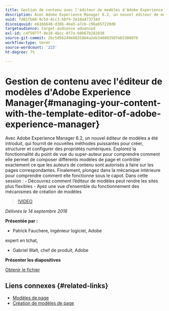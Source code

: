 ```yaml
---
title: Gestion de contenu avec l'éditeur de modèles d'Adobe Experience Manager
description: Avec Adobe Experience Manager 6.2, un nouvel éditeur de modèles a été introduit, qui fournit de nouvelles méthodes puissantes pour créer, structurer et configurer des propriétés numériques. Explorez la fonctionnalité du point de vue du super-auteur pour comprendre comment elle permet de composer différents modèles de page et contrôler exactement ce que les auteurs de contenu sont autorisés à faire sur les pages correspondantes. Finalement, plongez dans la mécanique intérieure pour comprendre comment elle fonctionne sous le capot.
uuid: fd01fb68-9c5d-4cc3-b8f9-2e18a473734d
discoiquuid: e6166640-d30b-4ba5-a7cb-c96a657229d0
targetaudience: target-audience advanced
exl-id: c4f5077f-9e10-4bcc-8f7a-60b67b282838
source-git-commit: 2bc5d56249e8835884a2eb348083507eb5308076
workflow-type: tm+mt
source-wordcount: '223'
ht-degree: 7%

---
```


# Gestion de contenu avec l&#39;éditeur de modèles d&#39;Adobe Experience Manager{#managing-your-content-with-the-template-editor-of-adobe-experience-manager}

Avec Adobe Experience Manager 6.2, un nouvel éditeur de modèles a été introduit, qui fournit de nouvelles méthodes puissantes pour créer, structurer et configurer des propriétés numériques. Explorez la fonctionnalité du point de vue du super-auteur pour comprendre comment elle permet de composer différents modèles de page et contrôler exactement ce que les auteurs de contenu sont autorisés à faire sur les pages correspondantes. Finalement, plongez dans la mécanique intérieure pour comprendre comment elle fonctionne sous le capot. Dans cette session : - Découvrez comment l’éditeur de modèles peut rendre les sites plus flexibles - Ayez une vue d’ensemble du fonctionnement des mécanismes de création de modèles

>[!VIDEO](https://video.tv.adobe.com/v/19300/?quality=9)

*Délivrés le 14 septembre 2016*

**Présentée par :**

* Patrick Fauchere, ingénieur logiciel, Adobe

expert en tchat,

* Gabriel Walt, chef de produit, Adobe

**Présenter les diapositives**

[Obtenir le fichier](assets/aem-gems-91416-template-editor.pdf)

## Liens connexes {#related-links}

* [Modèles de page](https://docs.adobe.com/docs/en/aem/6-2/develop/templates/page-templates-editable.html)
* [Création de modèles de page](https://docs.adobe.com/docs/en/aem/6-2/author/site-page-features/templates.html)